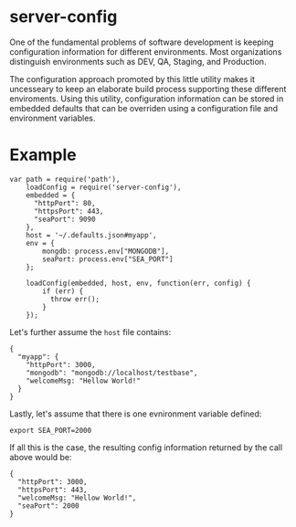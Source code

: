 server-config
=============

One of the fundamental problems of software development is keeping configuration information for
different environments. Most organizations distinguish environments such as DEV, QA, Staging, and
Production.

The configuration approach promoted by this little utility makes it uncesseary to keep an elaborate
build process supporting these different enviroments. Using this utility, configuration information
can be stored in embedded defaults that can be overriden using a configuration file and
environment variables.


# Example

```
var path = require('path'),
    loadConfig = require('server-config'),
    embedded = {
      "httpPort": 80,
      "httpsPort": 443,
      "seaPort": 9090
    },
    host = '~/.defaults.json#myapp',
    env = {
        mongdb: process.env["MONGODB"],
        seaPort: process.env["SEA_PORT"]
    };

    loadConfig(embedded, host, env, function(err, config) {
        if (err) {
          throw err();
        }
    });
```

Let's further assume the ``host`` file contains:

```
{
  "myapp": {
    "httpPort": 3000,
    "mongodb": "mongodb://localhost/testbase",
    "welcomeMsg: "Hellow World!"
  }
}
```

Lastly, let's assume that there is one evnironment variable defined:

```
export SEA_PORT=2000
```

If all this is the case, the resulting config information returned by the call above would be:

```
{
  "httpPort": 3000,
  "httpsPort": 443,
  "welcomeMsg: "Hellow World!",
  "seaPort": 2000
}
```
